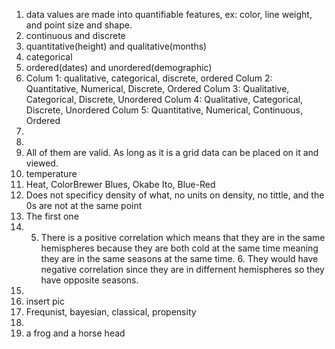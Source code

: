 1. data values are made into quantifiable features, ex: color, line weight, and point size and shape.
2. continuous and discrete
3. quantitative(height) and qualitative(months)
4. categorical
5. ordered(dates) and unordered(demographic)
6. Colum 1: qualitative, categorical, discrete, ordered  Colum 2: Quantitative, Numerical, Discrete, Ordered   Colum 3: Qualitative, Categorical, Discrete, Unordered   Colum 4: Qualitative, Categorical, Discrete, Unordered  Colum 5: Quantitative, Numerical, Continuous, Ordered
7. 
8.    
9. All of them are valid. As long as it is a grid data can be placed on it and viewed. 
10. temperature
11. Heat, ColorBrewer Blues, Okabe Ito, Blue-Red
12. Does not specificy density of what, no units on density, no tittle, and the 0s are not at the same point
13. The first one
14. 5. There is a positive correlation which means that they are in the same hemispheres because they are both cold at the same time meaning they are in the same seasons at the same time.  6. They would have negative correlation since they are in differnent hemispheres so they have opposite seasons.
15.   
16. insert pic 
17. Frequnist, bayesian, classical, propensity
18.
19. a frog and a horse head

